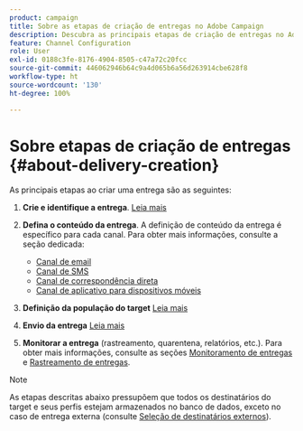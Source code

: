 ```yaml
---
product: campaign
title: Sobre as etapas de criação de entregas no Adobe Campaign
description: Descubra as principais etapas de criação de entregas no Adobe Campaign
feature: Channel Configuration
role: User
exl-id: 0188c3fe-8176-4904-8505-c47a72c20fcc
source-git-commit: 446062946b64c9a4d065b6a56d263914cbe628f8
workflow-type: ht
source-wordcount: '130'
ht-degree: 100%

---
```


# Sobre etapas de criação de entregas {#about-delivery-creation}

As principais etapas ao criar uma entrega são as seguintes:

1. **Crie e identifique a entrega**. [Leia mais](steps-create-and-identify-the-delivery.md)

1. **Defina o conteúdo da entrega**. A definição de conteúdo da entrega é específico para cada canal. Para obter mais informações, consulte a seção dedicada:

   * [Canal de email](defining-the-email-content.md)
   * [Canal de SMS](sms-create.md#defining-the-sms-content)
   * [Canal de correspondência direta](defining-the-direct-mail-content.md)
   * [Canal de aplicativo para dispositivos móveis](about-mobile-app-channel.md)

1. **Definição da população do target** [Leia mais](steps-defining-the-target-population.md)

1. **Envio da entrega** [Leia mais](steps-sending-the-delivery.md)

1. **Monitorar a entrega** (rastreamento, quarentena, relatórios, etc.). Para obter mais informações, consulte as seções [Monitoramento de entregas](about-delivery-monitoring.md) e [Rastreamento de entregas](about-message-tracking.md).

>[!NOTE]
>
>As etapas descritas abaixo pressupõem que todos os destinatários do target e seus perfis estejam armazenados no banco de dados, exceto no caso de entrega externa (consulte [Seleção de destinatários externos](steps-defining-the-target-population.md#selecting-external-recipients)).
